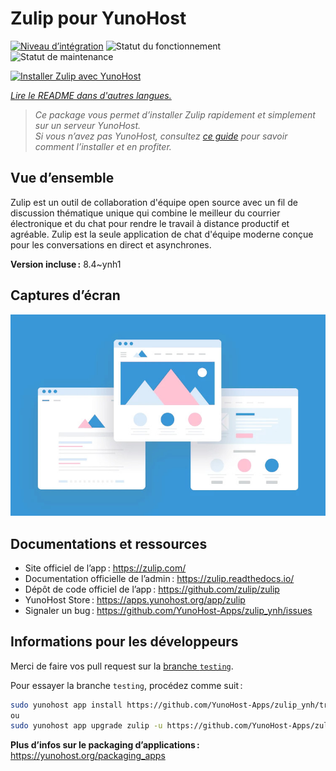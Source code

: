 <!--
Nota bene : ce README est automatiquement généré par <https://github.com/YunoHost/apps/tree/master/tools/readme_generator>
Il NE doit PAS être modifié à la main.
-->

# Zulip pour YunoHost

[![Niveau d’intégration](https://dash.yunohost.org/integration/zulip.svg)](https://dash.yunohost.org/appci/app/zulip) ![Statut du fonctionnement](https://ci-apps.yunohost.org/ci/badges/zulip.status.svg) ![Statut de maintenance](https://ci-apps.yunohost.org/ci/badges/zulip.maintain.svg)

[![Installer Zulip avec YunoHost](https://install-app.yunohost.org/install-with-yunohost.svg)](https://install-app.yunohost.org/?app=zulip)

*[Lire le README dans d'autres langues.](./ALL_README.md)*

> *Ce package vous permet d’installer Zulip rapidement et simplement sur un serveur YunoHost.*  
> *Si vous n’avez pas YunoHost, consultez [ce guide](https://yunohost.org/install) pour savoir comment l’installer et en profiter.*

## Vue d’ensemble

Zulip est un outil de collaboration d'équipe open source avec un fil de discussion thématique unique qui combine le meilleur du courrier électronique et du chat pour rendre le travail à distance productif et agréable. Zulip est la seule application de chat d'équipe moderne conçue pour les conversations en direct et asynchrones.

**Version incluse :** 8.4~ynh1

## Captures d’écran

![Capture d’écran de Zulip](./doc/screenshots/example.jpg)

## Documentations et ressources

- Site officiel de l’app : <https://zulip.com/>
- Documentation officielle de l’admin : <https://zulip.readthedocs.io/>
- Dépôt de code officiel de l’app : <https://github.com/zulip/zulip>
- YunoHost Store : <https://apps.yunohost.org/app/zulip>
- Signaler un bug : <https://github.com/YunoHost-Apps/zulip_ynh/issues>

## Informations pour les développeurs

Merci de faire vos pull request sur la [branche `testing`](https://github.com/YunoHost-Apps/zulip_ynh/tree/testing).

Pour essayer la branche `testing`, procédez comme suit :

```bash
sudo yunohost app install https://github.com/YunoHost-Apps/zulip_ynh/tree/testing --debug
ou
sudo yunohost app upgrade zulip -u https://github.com/YunoHost-Apps/zulip_ynh/tree/testing --debug
```

**Plus d’infos sur le packaging d’applications :** <https://yunohost.org/packaging_apps>
